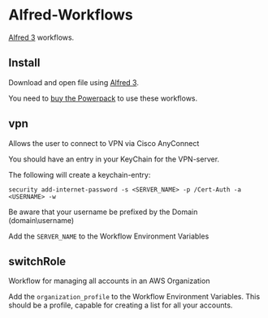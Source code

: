 
# Alfred-Workflows

[Alfred 3](https://www.alfredapp.com/) workflows.


## Install

Download and open file using [Alfred 3](https://www.alfredapp.com/).

You need to [buy the Powerpack](https://buy.alfredapp.com/) to use these workflows.

## vpn
Allows the user to connect to VPN via Cisco AnyConnect

You should have an entry in your KeyChain for the VPN-server.

The following will create a keychain-entry:

```security add-internet-password -s <SERVER_NAME> -p /Cert-Auth -a <USERNAME> -w```

Be aware that your username be prefixed by the Domain (domain\username)

Add the ```SERVER_NAME``` to the Workflow Environment Variables

## switchRole
Workflow for managing all accounts in an AWS Organization

Add the ```organization_profile``` to the Workflow Environment Variables. This should be a profile, capable for creating a list for all your accounts.
